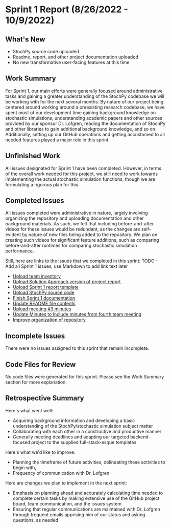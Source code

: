 # Sprint 1 Report (8/26/2022 - 10/9/2022)

## What's New
 * StochPy source code uploaded
 * Readme, report, and other project documentation uploaded
 * No new transformative user-facing features at this time

## Work Summary
For Sprint 1, our main efforts were generally focused around administrative tasks and gaining a greater understanding of the StochPy codebase we will be working with for the next several months. By nature of our project being centered around working around a preexisting research codebase, we have spent most of our development time gaining background knowledge on stochastic simulations, understanding academic papers and other sources provided by our sponsor Dr. Lofgren, reading the documentation of StochPy and other libraries to gain additional background knowledge, and so on. Additionally, setting up our GitHub operations and getting accustomed to all needed features played a major role in this sprint. 

## Unfinished Work
All issues designated for Sprint 1 have been completed. However, in terms of the overall work needed for this project, we still need to work towards implementing the actual stochastic simulation functions, though we are formulating a rigorous plan for this. 

## Completed Issues
All issues completed were administrative in nature, largely involving organizing the repository and uploading documentation and other background materials. As such, we felt that including before-and-after videos for these issues would be redundant, as the changes are self-evident by nature of new files being added to the repository. We plan on creating such videos for significant feature additions, such as comparing before-and-after runtimes for comparing stochastic simulation performance. 

Still, here are links to the issues that we completed in this sprint:
TODO - Add all Sprint 1 issues, use Markdown to add link text later
 * [Upload team inventory](https://github.com/WSUCptSCapstone-Fall2022Spring2023/remi-hpcstochpy/issues/1)
 * [Upload Solution Approach version of project report](https://github.com/WSUCptSCapstone-Fall2022Spring2023/remi-hpcstochpy/issues/2)
 * [Upload Sprint 1 report template](https://github.com/WSUCptSCapstone-Fall2022Spring2023/remi-hpcstochpy/issues/3)
 * [Upload StochPy source code](https://github.com/WSUCptSCapstone-Fall2022Spring2023/remi-hpcstochpy/issues/4)
 * [Finish Sprint 1 documentation](https://github.com/WSUCptSCapstone-Fall2022Spring2023/remi-hpcstochpy/issues/5)
 * [Update README file contents](https://github.com/WSUCptSCapstone-Fall2022Spring2023/remi-hpcstochpy/issues/6)
 * [Upload meeting #3 minutes](https://github.com/WSUCptSCapstone-Fall2022Spring2023/remi-hpcstochpy/issues/9)
 * [Update Minutes to Include minutes from fourth team meeting](https://github.com/WSUCptSCapstone-Fall2022Spring2023/remi-hpcstochpy/issues/13)
 * [Improve organization of repository](https://github.com/WSUCptSCapstone-Fall2022Spring2023/remi-hpcstochpy/issues/15)
 
 ## Incomplete Issues
There were no issues assigned to this sprint that remain incomplete. 

## Code Files for Review
No code files were generated for this sprint. Please see the Work Summary section for more explanation. 
 
## Retrospective Summary
Here's what went well:
  * Acquiring background information and developing a basic understanding of the StochPy/stochastic simulation subject matter
  * Collaborating with each other in a constructive and productive manner
  * Generally meeting deadlines and adapting our targeted backend-focused project to the supplied full-stack-esque templates
 
Here's what we'd like to improve:
   * Planning the timeframe of future activities, delineating these activities to begin with, 
   * Frequency of communication with Dr. Lofgren
  
Here are changes we plan to implement in the next sprint:
   * Emphasis on planning ahead and accurately calculating time needed to complete certain tasks by making extensive use of the GitHub project board, team communication, and the issues system
   * Ensuring that regular communications are maintained with Dr. Lofgren through frequent emails apprising him of our status and asking questions, as needed


